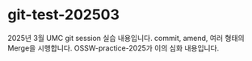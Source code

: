 # git-test-202503
2025년 3월 UMC git session 실습 내용입니다. commit, amend, 여러 형태의 Merge을 시행합니다. OSSW-practice-2025가 이의 심화 내용입니다.
